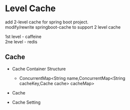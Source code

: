 # Level Cache
add 2-level cache for spring boot project.  
modify/rewrite springboot-cache to support 2 level cache 

1st level - caffeine  
2ne level - redis  

## Cache 
- Cache Container Structure
    - ConcurrentMap<String name,ConcurrentMap<String cacheKey,Cache cache> cacheMap>
   
- Cache 

- Cache Setting